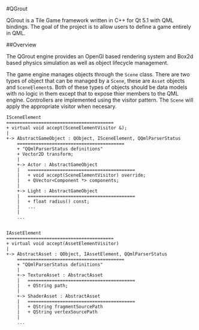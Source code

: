 #QGrout

QGrout is a Tile Game framework written in C++ for Qt 5.1 with QML bindings. The goal of the project
 is to allow users to define a game entirely in QML.

##Overview

The QGrout engine provides an OpenGl based rendering system and Box2d based physics simulation as
 well as object lifecycle management.

The game engine manages objects through the `Scene` class. There are two types of object that can be
 managed by a `Scene`, these are `Asset` objects and `SceneElement`s. Both of these types of objects
 should be data models with no logic in them except that to expose thier members to the QML engine.
 Controllers are implemented using the visitor pattern. The `Scene` will apply the appropriate
 visitor when necesary.


    ISceneElement
    ========================================
    + virtual void accept(SceneElementVisitor &);
    |
    +-> AbstractGameObject : QObject, ISceneElement, QQmlParserStatus
        ========================================
        + "QQmlParserStatus definitions"
        + Vector2D transform;
        |
        +-> Actor : AbstractGameObject
        |   ========================================
        |   + void accept(SceneElementVisitor) override;
        |   + QVector<Component *> components;
        |
        +-> Light : AbstractGameObject
        |   ========================================
        |   + float radius() const;
        |   ...
        |
        ...


    IAssetElement
    ========================================
    + virtual void accept(AssetElementVisitor)
    |
    +-> AbstractAsset : QObject, IAssetElement, QQmlParserStatus
        ========================================
        + "QQmlParserStatus definitions"
        |
        +-> TextureAsset : AbstractAsset
        |   ========================================
        |   + QString path;
        |
        +-> ShaderAsset : AbstractAsset
        |   ========================================
        |   + QString fragmentSourcePath
        |   + QString vertexSourcePath
        |
        ...
